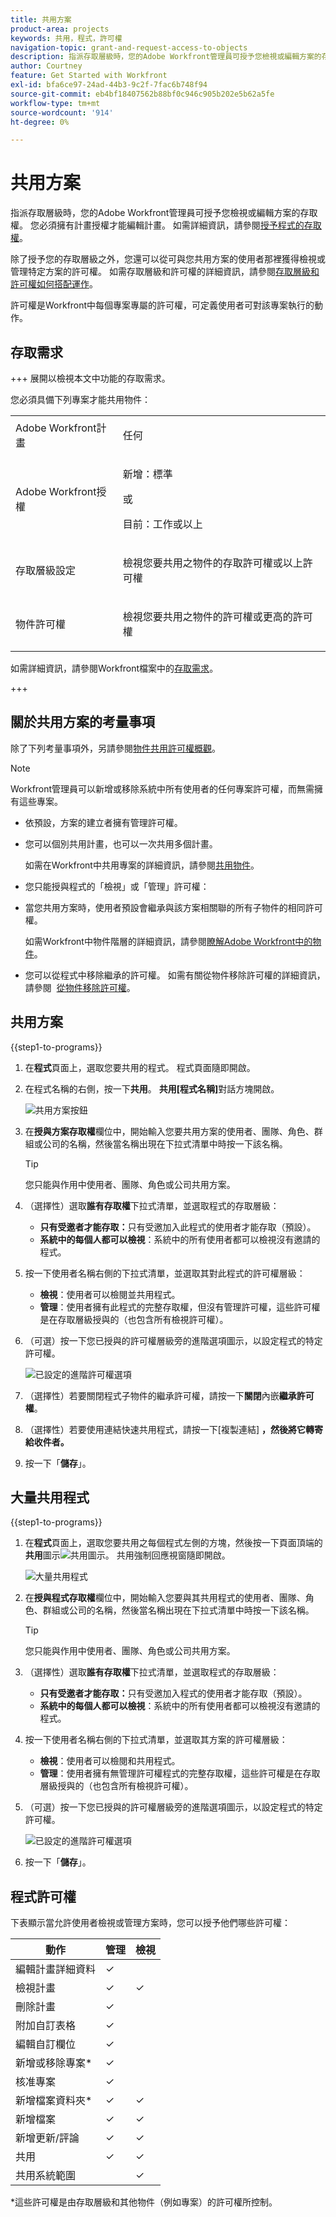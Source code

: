 ```yaml
---
title: 共用方案
product-area: projects
keywords: 共用，程式，許可權
navigation-topic: grant-and-request-access-to-objects
description: 指派存取層級時，您的Adobe Workfront管理員可授予您檢視或編輯方案的存取權。 您必須擁有計畫授權才能編輯計畫。
author: Courtney
feature: Get Started with Workfront
exl-id: bfa6ce97-24ad-44b3-9c2f-7fac6b748f94
source-git-commit: eb4bf18407562b88bf0c946c905b202e5b62a5fe
workflow-type: tm+mt
source-wordcount: '914'
ht-degree: 0%

---
```


# 共用方案


指派存取層級時，您的Adobe Workfront管理員可授予您檢視或編輯方案的存取權。 您必須擁有計畫授權才能編輯計畫。 如需詳細資訊，請參閱[授予程式的存取權](../../administration-and-setup/add-users/configure-and-grant-access/grant-access-programs.md)。

除了授予您的存取層級之外，您還可以從可與您共用方案的使用者那裡獲得檢視或管理特定方案的許可權。 如需存取層級和許可權的詳細資訊，請參閱[存取層級和許可權如何搭配運作](../../administration-and-setup/add-users/access-levels-and-object-permissions/how-access-levels-permissions-work-together.md)。

許可權是Workfront中每個專案專屬的許可權，可定義使用者可對該專案執行的動作。


## 存取需求

+++ 展開以檢視本文中功能的存取需求。

您必須具備下列專案才能共用物件：

<table style="table-layout:auto"> 
 <col> 
 <col> 
 <tbody> 
  <tr> 
   <td role="rowheader">Adobe Workfront計畫</td> 
   <td> <p>任何 </p> </td> 
  </tr> 
  <tr> 
   <td role="rowheader">Adobe Workfront授權</td> 
   <td> <p>新增：標準</p> 
   或
   <p>目前：工作或以上</p>
   </td> 
  </tr> 
  <tr> 
   <td role="rowheader">存取層級設定</td> 
   <td> <p>檢視您要共用之物件的存取許可權或以上許可權</p> </td> 
  </tr> 
  <tr> 
   <td role="rowheader">物件許可權</td> 
   <td> <p>檢視您要共用之物件的許可權或更高的許可權</p></td> 
  </tr> 
 </tbody> 
</table>

如需詳細資訊，請參閱Workfront檔案中的[存取需求](/help/quicksilver/administration-and-setup/add-users/access-levels-and-object-permissions/access-level-requirements-in-documentation.md)。

+++

## 關於共用方案的考量事項

除了下列考量事項外，另請參閱[物件共用許可權概觀](../../workfront-basics/grant-and-request-access-to-objects/sharing-permissions-on-objects-overview.md)。

>[!NOTE]
>
>Workfront管理員可以新增或移除系統中所有使用者的任何專案許可權，而無需擁有這些專案。

* 依預設，方案的建立者擁有管理許可權。

* 您可以個別共用計畫，也可以一次共用多個計畫。

  如需在Workfront中共用專案的詳細資訊，請參閱[共用物件](../../workfront-basics/grant-and-request-access-to-objects/share-an-object.md)。

* 您只能授與程式的「檢視」或「管理」許可權：

* 當您共用方案時，使用者預設會繼承與該方案相關聯的所有子物件的相同許可權。

  如需Workfront中物件階層的詳細資訊，請參閱[瞭解Adobe Workfront中的物件](../../workfront-basics/navigate-workfront/workfront-navigation/understand-objects.md)。

* 您可以從程式中移除繼承的許可權。 如需有關從物件移除許可權的詳細資訊，請參閱  [從物件移除許可權](../../workfront-basics/grant-and-request-access-to-objects/remove-permissions-from-objects.md)。

## 共用方案

{{step1-to-programs}}

1. 在&#x200B;**程式**&#x200B;頁面上，選取您要共用的程式。 程式頁面隨即開啟。

1. 在程式名稱的右側，按一下&#x200B;**共用**。 **共用[程式名稱]**&#x200B;對話方塊開啟。

   ![共用方案按鈕](assets/share-program-button.png)

1. 在&#x200B;**授與方案存取權**&#x200B;欄位中，開始輸入您要共用方案的使用者、團隊、角色、群組或公司的名稱，然後當名稱出現在下拉式清單中時按一下該名稱。

   >[!TIP]
   >
   >您只能與作用中使用者、團隊、角色或公司共用方案。


1. （選擇性）選取&#x200B;**誰有存取權**&#x200B;下拉式清單，並選取程式的存取層級：

   * **只有受邀者才能存取：**&#x200B;只有受邀加入此程式的使用者才能存取（預設）。
   * **系統中的每個人都可以檢視**：系統中的所有使用者都可以檢視沒有邀請的程式。


1. 按一下使用者名稱右側的下拉式清單，並選取其對此程式的許可權層級：

   * **檢視**：使用者可以檢閱並共用程式。
   * **管理**：使用者擁有此程式的完整存取權，但沒有管理許可權，這些許可權是在存取層級授與的（也包含所有檢視許可權）。

1. （可選）按一下您已授與的許可權層級旁的進階選項圖示，以設定程式的特定許可權。

   ![已設定的進階許可權選項](assets/advanced-options-icon.png)

1. （選擇性）若要關閉程式子物件的繼承許可權，請按一下&#x200B;**關閉**&#x200B;內嵌&#x200B;**繼承許可權**。

1. （選擇性）若要使用連結快速共用程式，請按一下[複製連結] **，然後將它轉寄給收件者。**

1. 按一下「**儲存**」。

## 大量共用程式

{{step1-to-programs}}

1. 在&#x200B;**程式**&#x200B;頁面上，選取您要共用之每個程式左側的方塊，然後按一下頁面頂端的&#x200B;**共用**&#x200B;圖示![共用圖示](assets/share-icon.png)。 共用強制回應視窗隨即開啟。

   ![大量共用程式](assets/bulk-share-programs.png)

1. 在&#x200B;**授與程式存取權**&#x200B;欄位中，開始輸入您要與其共用程式的使用者、團隊、角色、群組或公司的名稱，然後當名稱出現在下拉式清單中時按一下該名稱。

   >[!TIP]
   >
   >您只能與作用中使用者、團隊、角色或公司共用方案。


1. （選擇性）選取&#x200B;**誰有存取權**&#x200B;下拉式清單，並選取程式的存取層級：

   * **只有受邀者才能存取：**&#x200B;只有受邀加入程式的使用者才能存取（預設）。
   * **系統中的每個人都可以檢視**：系統中的所有使用者都可以檢視沒有邀請的程式。


1. 按一下使用者名稱右側的下拉式清單，並選取其方案的許可權層級：

   * **檢視**：使用者可以檢閱和共用程式。
   * **管理**：使用者擁有無管理許可權程式的完整存取權，這些許可權是在存取層級授與的（也包含所有檢視許可權）。

1. （可選）按一下您已授與的許可權層級旁的進階選項圖示，以設定程式的特定許可權。

   ![已設定的進階許可權選項](assets/advanced-options-icon.png)

1. 按一下「**儲存**」。

## 程式許可權

下表顯示當允許使用者檢視或管理方案時，您可以授予他們哪些許可權：

| **動作** | **管理** | **檢視** |
|---|---|---|
| 編輯計畫詳細資料 | ✓ |   |
| 檢視計畫 | ✓ | ✓ |
| 刪除計畫 | ✓ |   |
| 附加自訂表格 | ✓ |   |
| 編輯自訂欄位 | ✓ |   |
| 新增或移除專案&#42; | ✓ |   |
| 核准專案 | ✓ |   |
| 新增檔案資料夾&#42; | ✓ | ✓ |
| 新增檔案 | ✓ | ✓ |
| 新增更新/評論 | ✓ | ✓ |
| 共用 | ✓ | ✓ |
| 共用系統範圍 |   | ✓ |

*這些許可權是由存取層級和其他物件（例如專案）的許可權所控制。


